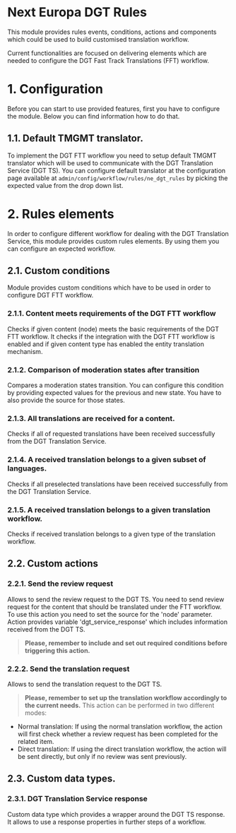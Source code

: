 Next Europa DGT Rules
=====================
This module provides rules events, conditions, actions and components
which could be used to build customised translation workflow.

Current functionalities are focused on delivering elements which are 
needed to configure the DGT Fast Track Translations (FFT) workflow.

# 1. Configuration
Before you can start to use provided features, first you have to configure
the module. Below you can find information how to do that.
## 1.1. Default TMGMT translator.
To implement the DGT FTT workflow you need to setup default TMGMT
translator which will be used to communicate with the DGT Translation
Service (DGT TS). You can configure default translator at the
configuration page available at 
```admin/config/workflow/rules/ne_dgt_rules```
by picking the expected value from the drop down list.

# 2. Rules elements
In order to configure different workflow for dealing with the DGT
Translation Service, this module provides custom rules elements.
By using them you can configure an expected workflow.
## 2.1. Custom conditions
Module provides custom conditions which have to be used in order to
configure DGT FTT workflow.
### 2.1.1. Content meets requirements of the DGT FTT workflow
Checks if given content (node) meets the basic requirements of the DGT
FTT workflow. It checks if the integration with the DGT FTT workflow is
enabled and if given content type has enabled the entity translation
mechanism.
### 2.1.2. Comparison of moderation states after transition
Compares a moderation states transition. You can configure this condition
by providing expected values for the previous and new state. You have to
also provide the source for those states.
### 2.1.3. All translations are received for a content.
Checks if all of requested translations have been received successfully
from the DGT Translation Service.
### 2.1.4. A received translation belongs to a given subset of languages.
Checks if all preselected translations have been received successfully
from the DGT Translation Service.
### 2.1.5. A received translation belongs to a given translation workflow.
Checks if received translation belongs to a given type of the translation
workflow.

## 2.2. Custom actions
### 2.2.1. Send the review request
Allows to send the review request to the DGT TS.
You need to send review request for the content that should be translated
under the FTT workflow.
To use this action you need to set the source for the 'node' parameter.
Action provides variable 'dgt_service_response' which includes
information received from the DGT TS.
>**Please, remember to include and set out required conditions 
before triggering this action.**
### 2.2.2. Send the translation request
Allows to send the translation request to the DGT TS.
>**Please, remember to set up the translation workflow accordingly to the
current needs.**
This action can be performed in two different modes:
* Normal translation: If using the normal translation workflow, the action will first
check whether a review request has been completed for the related item. 
* Direct translation: If using the direct translation workflow, the action will be sent
directly, but only if no review was sent previously.

## 2.3. Custom data types.
### 2.3.1. DGT Translation Service response
Custom data type which provides a wrapper around the DGT TS response.
It allows to use a response properties in further steps of a workflow.
